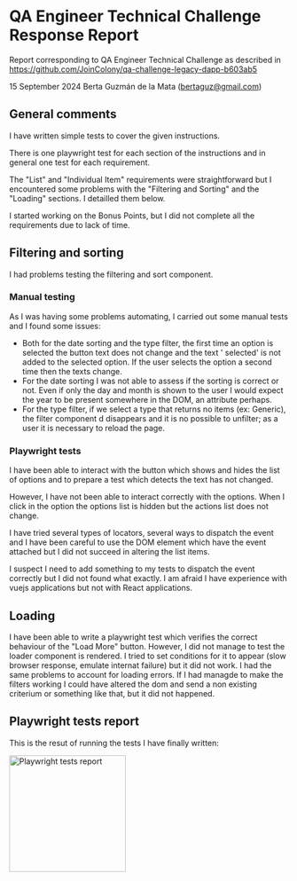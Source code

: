 # QA Engineer Technical Challenge Response Report

Report corresponding to QA Engineer Technical Challenge as described in
https://github.com/JoinColony/qa-challenge-legacy-dapp-b603ab5

15 September 2024
Berta Guzmán de la Mata (bertaguz@gmail.com)

## General comments

I have written simple tests to cover the given instructions.

There is one playwright test for each section of the instructions and in general one test for each requirement.

The "List" and "Individual Item" requirements were straightforward but I encountered some problems with the "Filtering and Sorting" and the "Loading" sections. I detailled them below.

I started working on the Bonus Points, but I did not complete all the requirements due to lack of time.

## Filtering and sorting

I had problems testing the filtering and sort component.

### Manual testing

As I was having some problems automating, I carried out some manual tests and I found some issues:

- Both for the date sorting and the type filter, the first time an option is selected the button text does not change and the text ' selected' is not added to the selected option. If the user selects the option a second time then the texts change.
- For the date sorting I was not able to assess if the sorting is correct or not. Even if only the day and month is shown to the user I would expect the year to be present somewhere in the DOM, an attribute perhaps.
- For the type filter, if we select a type that returns no items (ex: Generic), the filter component d	disappears and it is no possible to unfilter; as a user it is necessary to reload the page.

### Playwright tests

I have been able to interact with the button which shows and hides the list of options and to prepare a test which detects the text has not changed.

However, I have not been able to interact correctly with the options. When I click in the option the options list is hidden but the actions list does not change. 

I have tried several types of locators, several ways to dispatch the event and I have been careful to use the DOM element which have the event attached but I did not succeed in altering the list items.

I suspect I need to add something to my tests to dispatch the event correctly but I did not found what exactly. I am afraid I have experience with vuejs applications but not with React applications.

## Loading

I have been able to write a playwright test which verifies the correct behaviour of the "Load More" button.
However, I did not manage to test the loader component is rendered.
I tried to set conditions for it to appear (slow browser response, emulate internat failure) but it did not work. 
I had the same problems to account for loading errors. If I had managde to make the filters working I could have altered the dom and send a non existing criterium or something like that, but it did not happened.

## Playwright tests report

This is the resut of running the tests I have finally written:

<div>
  <img width="210" src="./.assets/playright-tests-report.jpg" alt="Playwright tests report" title="Playwright tests report"/>
</div>
